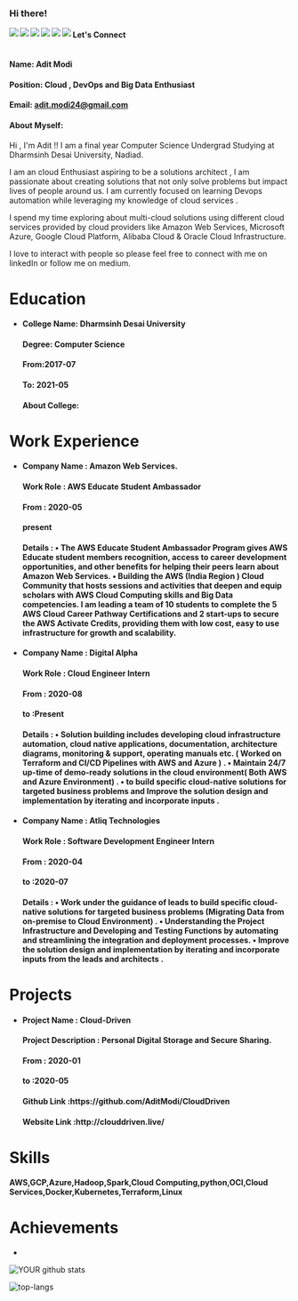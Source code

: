### Hi there!


<a href=https://www.facebook.com/> <img align="left" src="https://img.icons8.com/color/48/000000/facebook-new.png"></img></a>



<a href=http://linkedin.com/ > <img align="left" src="https://img.icons8.com/color/48/000000/linkedin.png"></img></a>


<a href=https://twitter.com/ > <img align="left" src="https://img.icons8.com/color/48/000000/twitter.png"></img></a>


<a href=https://www.instagram.com/ > <img align="left" src="https://img.icons8.com/color/48/000000/instagram-new.png"></img></a>


<a href=https://medium.com/ > <img align="left" src="https://img.icons8.com/color/48/000000/medium-monogram.png"></img></a>


<a href=Anything > <img align="left" src="https://img.icons8.com/color/48/000000/shrug-emoticon.png"></img></a>

#### Let's Connect<br>

#### <br>Name: Adit Modi

#### Position: Cloud , DevOps and Big Data Enthusiast

#### Email: adit.modi24@gmail.com

#### <h4>About Myself: 
 Hi , I'm Adit !! I am a final year Computer Science Undergrad Studying at Dharmsinh Desai University, Nadiad.

I am an cloud Enthusiast aspiring to be a solutions architect , I am passionate about creating solutions that not only solve problems but impact lives of people around us. I am currently focused on learning Devops automation while leveraging my knowledge of cloud services .

I spend my time exploring about multi-cloud solutions using different cloud services provided by cloud providers like Amazon Web Services, Microsoft Azure, Google Cloud Platform, Alibaba Cloud & Oracle Cloud Infrastructure.

I love to interact with people so please feel free to connect with me on linkedIn or follow me on medium.
</h4>

# Education


 - <h4>College Name: Dharmsinh Desai University</h4>
    
    <h4>Degree: Computer Science</h4>
    
    <h4>From:2017-07</h4>
    
    <h4>To: 2021-05</h4>
    
    <h4>About College: </h4>

# Work Experience

<ul>
<li><h4> Company Name : Amazon Web Services. </h4> 
  <h4> Work Role : 	AWS Educate Student Ambassador </h4> 
  <h4> From : 2020-05 </h4> 
  <h4> present </h4> 
  <h4> Details :
• The AWS Educate Student Ambassador Program gives AWS Educate student
members recognition, access to career development opportunities, and other
benefits for helping their peers learn about Amazon Web Services.
• Building the AWS (India Region ) Cloud Community that hosts sessions and
activities that deepen and equip scholars with AWS Cloud Computing skills
and Big Data competencies. I am leading a team of 10 students to complete
the 5 AWS Cloud Career Pathway Certifications and 2 start-ups to secure the
AWS Activate Credits, providing them with low cost, easy to use
infrastructure for growth and scalability.

</h4> 
</li></ul>


<ul>
<li><h4> Company Name : Digital Alpha </h4> 
  <h4> Work Role : Cloud Engineer Intern</h4> 
  <h4> From : 2020-08 </h4> 
  <h4> to :Present </h4> 
  <h4> Details :
• Solution building includes developing cloud infrastructure automation,
cloud native applications, documentation, architecture diagrams, monitoring
& support, operating manuals etc. ( Worked on Terraform and CI/CD
Pipelines with AWS and Azure ) .
• Maintain 24/7 up-time of demo-ready solutions in the cloud environment(
Both AWS and Azure Environment) .
• to build specific cloud-native solutions for targeted business problems and
Improve the solution design and implementation by iterating and
incorporate inputs .

</h4> 
</li></ul>


<ul>
<li><h4> Company Name : Atliq Technologies </h4> 
  <h4> Work Role : Software Development Engineer Intern</h4> 
  <h4> From : 2020-04 </h4> 
  <h4> to :2020-07 </h4> 
  <h4> Details :
• Work under the guidance of leads to build specific cloud-native solutions
for targeted business
problems (Migrating Data from on-premise to Cloud Environment) .
• Understanding the Project Infrastructure and Developing and Testing
Functions by automating and streamlining the integration and deployment
processes.
• Improve the solution design and implementation by iterating and
incorporate inputs from the leads
and architects .
   
</h4> 
</li></ul>


# Projects

<ul>
<li> <h4>Project Name : Cloud-Driven</h4> 
<h4> Project Description : Personal Digital Storage and Secure Sharing.</h4> 
<h4>  From : 2020-01</h4> 
 <h4>  to :2020-05</h4> 
<h4>  Github Link :https://github.com/AditModi/CloudDriven</h4> 
<h4>  Website Link :http://clouddriven.live/</h4> 
 </li></ul>

# Skills

<h4>AWS,GCP,Azure,Hadoop,Spark,Cloud Computing,python,OCI,Cloud Services,Docker,Kubernetes,Terraform,Linux</h4>

# Achievements

<ul><li></li></ul>


![YOUR github stats](https://github-readme-stats.vercel.app/api?username=AditModi)

![top-langs](https://github-readme-stats.vercel.app/api/top-langs?username=AditModi)


